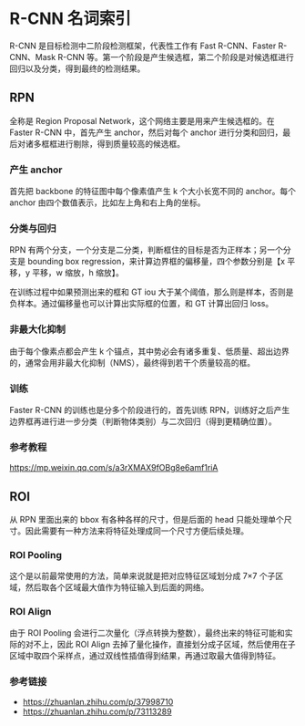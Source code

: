 # R-CNN 名词索引

R-CNN 是目标检测中二阶段检测框架，代表性工作有 Fast R-CNN、Faster R-CNN、Mask R-CNN 等。第一个阶段是产生候选框，第二个阶段是对候选框进行回归以及分类，得到最终的检测结果。

## RPN

全称是 Region Proposal Network，这个网络主要是用来产生候选框的。在 Faster R-CNN 中，首先产生 anchor，然后对每个 anchor 进行分类和回归，最后对诸多框框进行剔除，得到质量较高的候选框。

### 产生 anchor

首先把 backbone 的特征图中每个像素值产生 k 个大小长宽不同的 anchor。每个 anchor 由四个数值表示，比如左上角和右上角的坐标。

### 分类与回归

RPN 有两个分支，一个分支是二分类，判断框住的目标是否为正样本；另一个分支是 bounding box regression，来计算边界框的偏移量，四个参数分别是【x 平移，y 平移，w 缩放，h 缩放】。

在训练过程中如果预测出来的框和 GT iou 大于某个阈值，那么则是样本，否则是负样本。通过偏移量也可以计算出实际框的位置，和 GT 计算出回归 loss。

### 非最大化抑制

由于每个像素点都会产生 k 个锚点，其中势必会有诸多重复、低质量、超出边界的，通常会用非最大化抑制（NMS），最终得到若干个质量较高的框。

### 训练

Faster R-CNN 的训练也是分多个阶段进行的，首先训练 RPN，训练好之后产生边界框再进行进一步分类（判断物体类别）与二次回归（得到更精确位置）。

### 参考教程

https://mp.weixin.qq.com/s/a3rXMAX9fOBg8e6amf1riA

## ROI

从 RPN 里面出来的 bbox 有各种各样的尺寸，但是后面的 head 只能处理单个尺寸。因此需要有一种方法来将特征处理成同一个尺寸方便后续处理。

### ROI Pooling

这个是以前最常使用的方法，简单来说就是把对应特征区域划分成 7×7 个子区域，然后取各个区域最大值作为特征输入到后面的网络。

### ROI Align

由于 ROI Pooling 会进行二次量化（浮点转换为整数），最终出来的特征可能和实际的对不上，因此 ROI Align 去掉了量化操作，直接划分成子区域，然后使用在子区域中取四个采样点，通过双线性插值得到结果，再通过取最大值得到特征。

### 参考链接

- https://zhuanlan.zhihu.com/p/37998710
- https://zhuanlan.zhihu.com/p/73113289